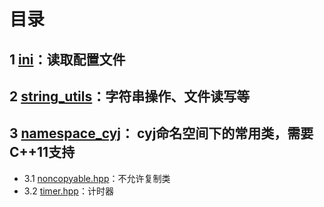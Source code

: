 # 目录

## 1 [ini](https://github.com/YaJunCui/utils/tree/master/ini)：读取配置文件

## 2 [string_utils](https://github.com/YaJunCui/utils/tree/master/string_utils)：字符串操作、文件读写等

## 3 [namespace_cyj](https://github.com/YaJunCui/utils/tree/master/namespace_cyj)： cyj命名空间下的常用类，需要C++11支持
 * 3.1 [noncopyable.hpp](https://github.com/YaJunCui/utils/blob/master/namespace_cyj/noncopyable.hpp)：不允许复制类
 * 3.2 [timer.hpp](https://github.com/YaJunCui/utils/blob/master/namespace_cyj/timer.hpp)：计时器
